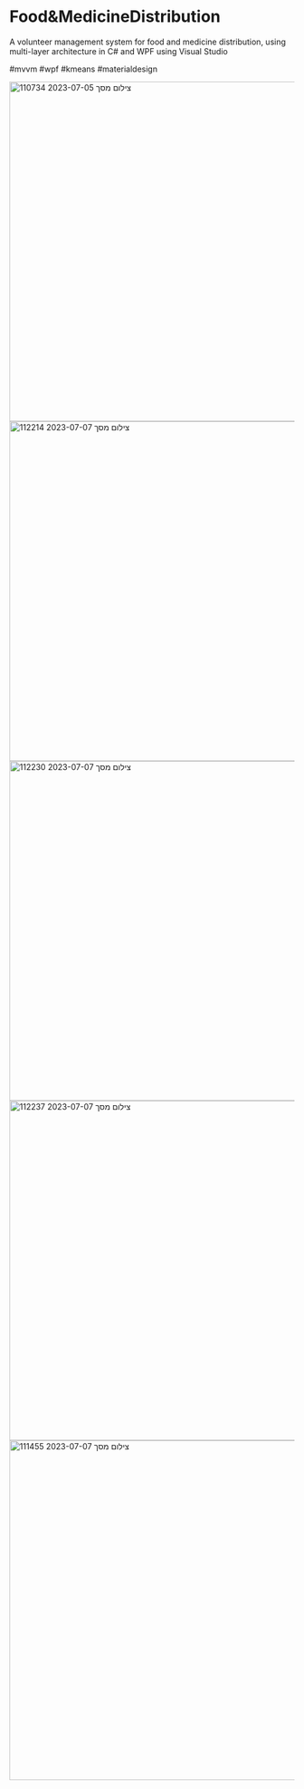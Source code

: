 # Food&MedicineDistribution

A volunteer management system for food and medicine distribution, 
using multi-layer architecture in C# and WPF using Visual Studio 

#mvvm #wpf #kmeans #materialdesign 

<img width="600" alt="צילום מסך 2023-07-05 110734" src="https://github.com/shirb113/Food-Medicine-Distribution/assets/44223065/f0bd811f-2d20-4c29-a4c8-c6bbc88f9ea7">
<img width="600" alt="צילום מסך 2023-07-07 112214" src="https://github.com/shirb113/Food-Medicine-Distribution/assets/44223065/be492102-ceda-4b5a-a22e-27bdcec14bce">
<img width="600" alt="צילום מסך 2023-07-07 112230" src="https://github.com/shirb113/Food-Medicine-Distribution/assets/44223065/2e19cbda-51a5-403f-be7e-8107d847ab78">
<img width="600" alt="צילום מסך 2023-07-07 112237" src="https://github.com/shirb113/Food-Medicine-Distribution/assets/44223065/8a5a3ff5-3ad8-43e0-9e34-949d9f12f57a">
<img width="600" alt="צילום מסך 2023-07-07 111455" src="https://github.com/shirb113/Food-Medicine-Distribution/assets/44223065/2930c6b1-a6d1-45c1-be32-6a8cb94ce368">

